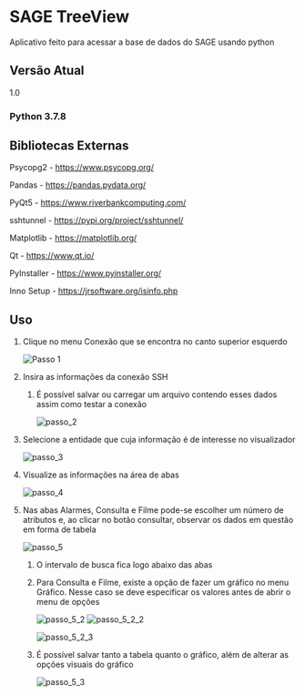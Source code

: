 # SAGE TreeView
Aplicativo feito para acessar a base de dados do SAGE usando python

## Versão Atual
1.0

### Python 3.7.8

## Bibliotecas Externas
Psycopg2 - https://www.psycopg.org/

Pandas - https://pandas.pydata.org/

PyQt5 - https://www.riverbankcomputing.com/

sshtunnel - https://pypi.org/project/sshtunnel/

Matplotlib - https://matplotlib.org/

Qt - https://www.qt.io/

PyInstaller - https://www.pyinstaller.org/

Inno Setup - https://jrsoftware.org/isinfo.php

## Uso

1. Clique no menu Conexão que se encontra no canto superior esquerdo

    ![Passo 1](https://user-images.githubusercontent.com/69806937/138185330-0313edc6-7485-40af-8199-bfad2db50c93.png)
    
2. Insira as informações da conexão SSH
    1. É possível salvar ou carregar um arquivo contendo esses dados assim como testar a conexão
    
        ![passo_2](https://user-images.githubusercontent.com/69806937/138185434-ef4e42c2-bb43-4c2a-95be-1af2e685b4ea.png)
    
    
3. Selecione a entidade que cuja informação é de interesse no visualizador

    ![passo_3](https://user-images.githubusercontent.com/69806937/138185447-3f2484ae-faac-4b53-bc88-1d12fcbf4733.png)
    
5. Visualize as informações na área de abas

    ![passo_4](https://user-images.githubusercontent.com/69806937/138185451-fa5c5229-9d93-4649-aa2c-75d5f4b7418c.png)

7. Nas abas Alarmes, Consulta e Filme pode-se escolher um número de atributos e, ao clicar no botão consultar, observar os dados em questão em forma de tabela

    ![passo_5](https://user-images.githubusercontent.com/69806937/138185453-77744e1c-830e-4154-9c6c-54f1e1f890e7.png)

    1. O intervalo de busca fica logo abaixo das abas

        

    3. Para Consulta e Filme, existe a opção de fazer um gráfico no menu Gráfico. Nesse caso se deve especificar os valores antes de abrir o menu de opções
        
        ![passo_5_2](https://user-images.githubusercontent.com/69806937/138185456-58e1a837-7fab-497d-b5c6-6bc7fe312ff7.png) ![passo_5_2_2](https://user-images.githubusercontent.com/69806937/138185459-e635487d-bc12-4176-915a-42e449f7520f.png)
        
        ![passo_5_2_3](https://user-images.githubusercontent.com/69806937/138185460-467a96e6-9dc8-49d4-b836-b255dd837b33.png)

    5. É possível salvar tanto a tabela quanto o gráfico, além de alterar as opções visuais do gráfico

        ![passo_5_3](https://user-images.githubusercontent.com/69806937/138185461-ab75b469-59a7-4587-9082-e287d92505fa.png)

